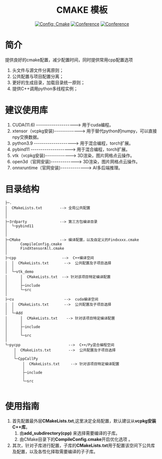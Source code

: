 

<div align="center">

# CMAKE 模板
<a href="https://cmake.org/"><img alt="Config: Cmake" src="https://img.shields.io/badge/config-cmake-brightgreen"></a>
[![Conference](https://img.shields.io/badge/User-Sindre-orange)]()
[![Conference](https://img.shields.io/badge/Update-2023-blue)]()

</div>


# 简介
提供良好的cmake配置，减少配置时间，同时提供常用cpp配置选项

1. 头文件与源文件分离原则；
2. 公共配置与项目配置分离；
3. 更好的生成目录，加载目录统一原则；
4. 提供C++调用python多线程实例；


# 建议使用库
1. CUDA(11.6) --------------------> 用于cuda编程。
2. xtensor（vcpkg安装)------------->  用于替代python的numpy，可以直接npy交换数据。
3. python3.9  --------------------> 用于混合编程，torch扩展。
4. pybind11 --------------------> 用于混合编程，torch扩展。
5.  vtk（vcpkg安装)------------->  3D渲染，图片网格点云操作。
6.  open3d（官网安装)------------->  3D渲染，图片网格点云操作。
7.  onnxruntime（官网安装)------------->  AI多后端推理。


# 目录结构

```
├─.
│  CMakeLists.txt        --> 全局公共配置
│  
│      
├─3rdparty               --> 第三方包编译目录
│  └─pybind11
│    
│              
├─CMake                  --> 编译配置，以及自定义的Findxxxx.cmake
│      CompileConfig.cmake
│      FindXtensorAll.cmake
│      
├─cpp                     -->  C++编译空间
│  │  CMakeLists.txt       -->  公共配置及子项目选择
│  │  
│  └─vtk_demo
│      │  CMakeLists.txt  --> 针对该项目特定编译配置
│      │  
│      ├─include
│      └─src
│              
├─cu                       -->  cuda编译空间      
│  │  CMakeLists.txt       -->  公共配置及子项目选择     
│  │                                        
│  └─Add                                    
│      │  CMakeLists.txt    --> 针对该项目特定编译配置 
│      │  
│      ├─include
│      │      
│      └─src
│              
└─pycpp                      -->  C++/Py混合编程空间     
    │  CMakeLists.txt        -->  公共配置及子项目选择   
    │                                          
    └─CppCallPy                                
        │  CMakeLists.txt     --> 针对该项目特定编译配置  
        │  
        ├─include
        │      
        └─src
                

```
# 使用指南
1. 首先配置最外层**CMakeLists.txt**,这里决定全局配置，默认建议从**vcpkg安装C++库**。
   1. 由**add_subdirectory(cpp)** 来选择需要编译的子库。
   2. 由CMake目录下的**CompileConfig.cmake**开启优化选项 。
2. 其次，针对子库进行配置，子库的**CMakeLists.txt**用于配置该空间下公共库及配置，以及各性化择取需要编译的子子库。



